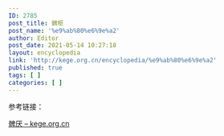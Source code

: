 ```yaml
---
ID: 2785
post_title: 髀枢
post_name: '%e9%ab%80%e6%9e%a2'
author: Editor
post_date: 2021-05-14 10:27:18
layout: encyclopedia
link: 'http://kege.org.cn/encyclopedia/%e9%ab%80%e6%9e%a2'
published: true
tags: [ ]
categories: [ ]
---
```

参考链接：

<a href="http://kege.org.cn/encyclopedia/%e9%ab%80%e5%8e%8c">髀厌 – kege.org.cn</a>